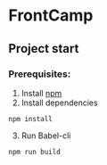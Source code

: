 # FrontCamp

## Project start

### Prerequisites:
1. Install [npm](https://nodejs.org/)
2. Install dependencies
```
npm install
```
3. Run Babel-cli
```
npm run build
```
